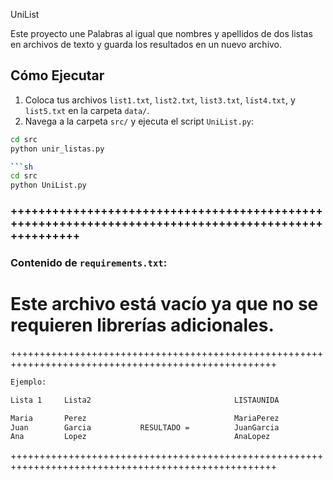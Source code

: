 UniList

Este proyecto une Palabras  al igual que nombres y apellidos de dos listas en archivos de texto y guarda los resultados en un nuevo archivo.


## Cómo Ejecutar 

1. Coloca tus archivos `list1.txt`, `list2.txt`, `list3.txt`, `list4.txt`, y `list5.txt` en la carpeta `data/`.
2. Navega a la carpeta `src/` y ejecuta el script `UniList.py`:

```sh
cd src
python unir_listas.py

```sh
cd src
python UniList.py
```
### ++++++++++++++++++++++++++++++++++++++++++++++++++++++++++++++++++++++++++++++++++++++++++++++++++++


### Contenido de `requirements.txt`:


# Este archivo está vacío ya que no se requieren librerías adicionales.

++++++++++++++++++++++++++++++++++++++++++++++++++++++++++++++++++++++++++++++++++++++++++++++++++++


```txt
Ejemplo:

Lista 1     Lista2                                LISTAUNIDA

Maria       Perez                                 MariaPerez
Juan        Garcia           RESULTADO =          JuanGarcia
Ana         Lopez                                 AnaLopez

```

++++++++++++++++++++++++++++++++++++++++++++++++++++++++++++++++++++++++++++++++++++++++++++++++++++
